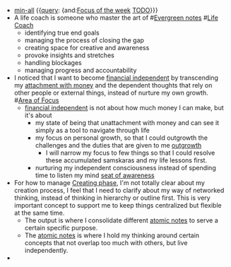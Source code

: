 - [min-all](<min-all.md>) {{[query](<query.md>): {and:[Focus of the week](<Focus of the week.md>) [TODO](<TODO.md>)}}}
- A life coach is someone who master the art of #[Evergreen notes](<Evergreen notes.md>) #[Life Coach](<Life Coach.md>)
    - identifying true end goals
    - managing the process of closing the gap
    - creating space for creative and awareness
    - provoke insights and stretches
    - handling blockages
    - managing progress and accountability
- I noticed that I want to become [financial independent](<financial independent.md>) by transcending my [attachment with money](<attachment with money.md>) and the dependent thoughts that rely on other people or external things, instead of nurture my own growth. #[Area of Focus](<Area of Focus.md>)
    - [financial independent](<financial independent.md>) is not about how much money I can make, but it's about
        - my state of being that unattachment with money and can see it simply as a tool to navigate through life
        - my focus on personal growth, so that I could outgrowth the challenges and the duties that are given to me [outgrowth](<outgrowth.md>)
            - I will narrow my focus to few things so that I could resolve these accumulated samskaras and my life lessons first.
        - nurturing my independent consciousness instead of spending time to listen my mind [seat of awareness](<seat of awareness.md>)
- For how to manage [Creating phase](<Creating phase.md>), I'm not totally clear about my creation process, I feel that I need to clarify about my way of networked thinking, instead of thinking in hierarchy or outline first. This is very important concept to support me to keep things centralized but flexible at the same time.
    - The output is where I consolidate different [atomic notes](<atomic notes.md>) to serve a certain specific purpose.
    - The [atomic notes](<atomic notes.md>) is where I hold my thinking around certain concepts that not overlap too much with others, but live independently.
- 
